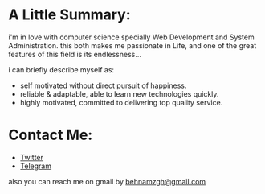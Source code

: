 # A Little Summary:
i'm in love with computer science specially Web Development and System Administration.
this both makes me passionate in Life,
and one of the great features of this field is its endlessness... 

i can briefly describe myself as: 
 - self motivated without direct pursuit of happiness.
 - reliable & adaptable, able to learn new technologies quickly.
 - highly motivated, committed to delivering top quality service.
 
# Contact Me:
- [Twitter](https://twitter.com/behnamzgh)
- [Telegram](https://t.me/behnamzgh)

also you can reach me on gmail by behnamzgh@gmail.com
